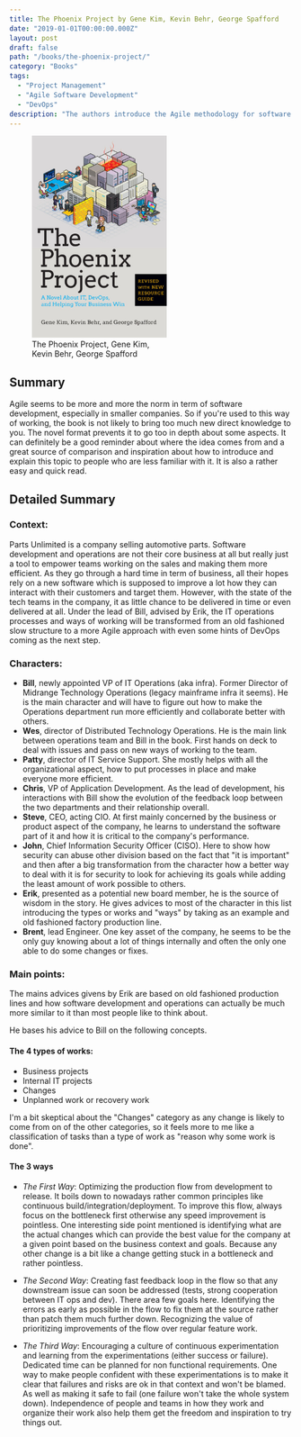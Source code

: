 ```yaml
---
title: The Phoenix Project by Gene Kim, Kevin Behr, George Spafford
date: "2019-01-01T00:00:00.000Z"
layout: post
draft: false
path: "/books/the-phoenix-project/"
category: "Books"
tags:
  - "Project Management"
  - "Agile Software Development"
  - "DevOps"
description: "The authors introduce the Agile methodology for software development and operations through this easy to read business novel."
---
```


<figure class="float-left" style="width: 240px">
  <img src="./the-phoenix-project-cover.jpg" alt="The Phoenix Project cover">
  <figcaption>The Phoenix Project, Gene Kim, Kevin Behr, George Spafford</figcaption>
</figure>


## Summary
Agile seems to be more and more the norm in term of  software development, especially in smaller companies. So if you're used to this way of working, the book is not likely to bring too much new direct knowledge to you. The novel format prevents it to go too in depth about some aspects. It can definitely be a good reminder about where the idea comes from and a great source of comparison and inspiration about how to introduce and explain this topic to people who are less familiar with it. It is also a rather easy and quick read.

## Detailed Summary
### Context:
Parts Unlimited is a company selling automotive parts. Software development and operations are not their core business at all but really just a tool to empower teams working on the sales and making them more efficient.
As they go through a hard time in term of business, all their hopes rely on a new software which is supposed to improve a lot how they can interact with their customers and target them. However, with the state of the tech teams in the company, it as little chance to be delivered in time or even delivered at all.
Under the lead of Bill, advised by Erik, the IT operations processes and ways of working will be transformed from an old fashioned slow structure to a more Agile approach with even some hints of DevOps coming as the next step.

### Characters:
- **Bill**, newly appointed VP of IT Operations (aka infra). Former Director of Midrange Technology Operations (legacy mainframe infra it seems).  He  is  the main character and will have to figure out how to make the Operations department run more efficiently and collaborate better with others.
- **Wes**, director of Distributed Technology Operations. He is the main  link between operations team and Bill in the book. First hands on deck to deal with issues and pass on new ways of working to the team.
- **Patty**, director of IT Service Support. She mostly helps with all the organizational aspect, how to put processes in place and make everyone more efficient.
- **Chris**, VP of Application Development. As the lead of development, his interactions with Bill show the evolution of the feedback loop between the two departments and their relationship overall.
- **Steve**, CEO, acting CIO. At first mainly concerned by the business or product aspect of the company, he learns to understand the software part of it and how it is critical to the company's performance.
- **John**, Chief Information Security Officer (CISO). Here to show how security can abuse other division based on the fact that "it is important" and then after a big transformation from the character how a better way to deal with it is for security to look for achieving its goals while adding the least amount of work possible to  others.
- **Erik**, presented as a potential new board member, he is the source of wisdom in the story. He gives advices to most of the character in this list introducing the types or works and "ways" by taking as an example and old fashioned factory production line.
- **Brent**, lead Engineer. One key asset of the company, he seems to be the only guy knowing about a lot of things internally and often the only one able to do some changes or fixes.


### Main points:
The mains advices givens by Erik are based on old fashioned production lines and how software development and operations can actually be much more similar to it than most people like to think about.

He bases his advice to Bill on the following concepts.

#### The 4 types of works:
- Business projects
- Internal IT projects
- Changes
- Unplanned work or recovery work

I'm a bit skeptical about the "Changes" category as any change is likely to come from on of the other categories, so it feels more to me like a classification of tasks than a type of work as "reason why some work is done".

#### The 3 ways
- _The First Way_: Optimizing the production flow from development to release. It boils down to nowadays rather common principles like continuous build/integration/deployment.
To improve this flow, always focus on the bottleneck first otherwise any speed improvement is pointless.
One interesting side point mentioned is identifying what are the actual changes which can provide the best value for the company at a given point based on the business context and goals. Because any other change is a bit like a change getting stuck in a bottleneck and rather pointless.

- _The Second Way_: Creating fast feedback loop in the flow so that any downstream issue can soon be addressed (tests, strong cooperation between IT ops and dev).
There area few goals here. Identifying the errors as early as possible in the flow to fix them at the source rather than patch them much further down.
Recognizing the value of prioritizing improvements of the flow over regular feature work.

- _The Third Way_: Encouraging a culture of continuous experimentation and learning from the experimentations (either success or failure). Dedicated time can be planned for non functional requirements.
One way to make people confident with these experimentations is to make it clear that failures and risks are ok in that context and won't be blamed. As well as making it safe to fail (one failure won't take the whole system down).
Independence of people and teams in how they work and organize their work also help them get the freedom and inspiration to try things out.

